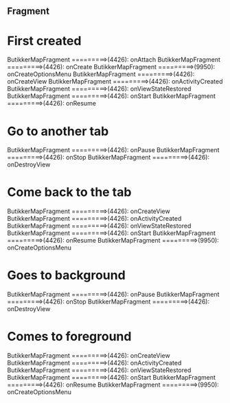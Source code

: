 ## Fragment
# First created
ButikkerMapFragment =========>(4426): onAttach
ButikkerMapFragment =========>(4426): onCreate
ButikkerMapFragment =========>(9950): onCreateOptionsMenu
ButikkerMapFragment =========>(4426): onCreateView
ButikkerMapFragment =========>(4426): onActivityCreated
ButikkerMapFragment =========>(4426): onViewStateRestored
ButikkerMapFragment =========>(4426): onStart
ButikkerMapFragment =========>(4426): onResume

# Go to another tab
ButikkerMapFragment =========>(4426): onPause
ButikkerMapFragment =========>(4426): onStop
ButikkerMapFragment =========>(4426): onDestroyView

# Come back to the tab
ButikkerMapFragment =========>(4426): onCreateView
ButikkerMapFragment =========>(4426): onActivityCreated
ButikkerMapFragment =========>(4426): onViewStateRestored
ButikkerMapFragment =========>(4426): onStart
ButikkerMapFragment =========>(4426): onResume
ButikkerMapFragment =========>(9950): onCreateOptionsMenu

# Goes to background
ButikkerMapFragment =========>(4426): onPause
ButikkerMapFragment =========>(4426): onStop
ButikkerMapFragment =========>(4426): onDestroyView

# Comes to foreground
ButikkerMapFragment =========>(4426): onCreateView
ButikkerMapFragment =========>(4426): onActivityCreated
ButikkerMapFragment =========>(4426): onViewStateRestored
ButikkerMapFragment =========>(4426): onStart
ButikkerMapFragment =========>(4426): onResume
ButikkerMapFragment =========>(9950): onCreateOptionsMenu
